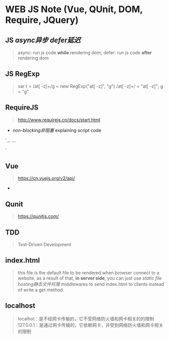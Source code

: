 # WEB JS Note (Vue, QUnit, DOM, Require, JQuery)

## JS *async异步* *defer延迟*

>async: run js code **while** rendering dom; defer: run js code **after** rendering dom

## JS RegExp

>var r = /at[ -z]+/g = new RegExp("at[ -z]", "g")
>/at[ -z]+/ = "at[ -z]"; g = "g"

## RequireJS

>http://www.requirejs.cn/docs/start.html

* *non-blocking非阻塞* explaining script code

`<head>...
	<script type="text/javascript" charset="utf-8" async="" data-requirecontext="_" data-requiremodule="qunitTest" src="./js/./qunitTest.js"></script>...
</head>`

## Vue

>https://cn.vuejs.org/v2/api/

* 

## Qunit

>https://qunitjs.com/

## TDD

>Test-Driven Development

## index.html

>this file is the default file to be rendered when browser connect to a website, as a result of that, <strong>in server side</strong>, you can just use *static file hosting静态文件托管* middlewares to send index.html to clients instead of write a get method

## localhost

>localhot：是不经网卡传输的，它不受网络防火墙和网卡相关的的限制
127.0.0.1：是通过网卡传输的，它依赖网卡，并受到网络防火墙和网卡相关的限制